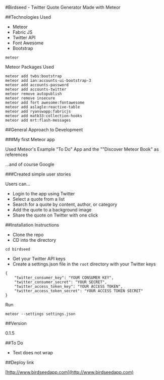 #Birdseed - Twitter Quote Generator Made with Meteor

##Technologies Used

- Meteor
- Fabric JS
- Twitter API
- Font Awesome
- Bootstrap

```
meteor 
```

Meteor Packages Used

```
meteor add twbs:bootstrap
meteor add ian:accounts-ui-bootstrap-3
meteor add accounts-password
meteor add accounts-twitter
meteor remove autopublish
meteor remove insecure
meteor add fort awesome:fontawesome
meteor add aslagle:reactive-table
meteor add ryanswapp:fabricjs
meteor add matb33:collection-hooks
meteor add mrt:flash-messages
```

##General Approach to Development

###My first Meteor app

Used Meteor's Example "To Do" App and the ""Discover Meteor Book" as references

...and of course Google

###Created simple user stories

Users can...

* Login to the app using Twitter
* Select a quote from a list
* Search for a quote by content, author, or category
* Add the quote to a background image
* Share the quote on Twitter with one click

##Installation Instructions

- Clone the repo
- CD into the directory

```
cd birdseed
``` 
- Get your Twitter API keys
- Create a settings.json file in the ```root``` directory with your Twitter keys

```
{
    "twitter_consumer_key": "YOUR CONSUMER KEY",
    "twitter_consumer_secret": "YOUR SECRET",
    "twitter_access_token_key": "YOUR ACCESS TOKEN",
    "twitter_access_token_secret": "YOUR ACCESS TOKEN SECRET"
}

```
Run

```
meteor --settings settings.json
```

##Version

0.1.5

##To Do

- Text does not wrap


##Deploy link

[http://www.birdseedapp.com](http://www.birdseedapp.com)


